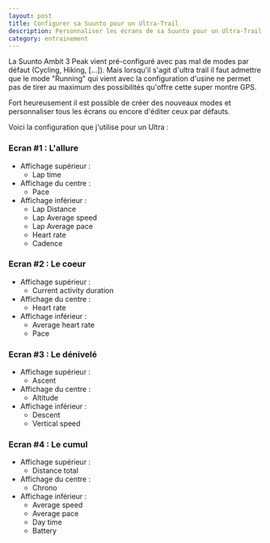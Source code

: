 ```yaml
---
layout: post
title: Configurer sa Suunto pour un Ultra-Trail
description: Personnaliser les écrans de sa Suunto pour un Ultra-Trail
category: entrainement
---
```


La Suunto Ambit 3 Peak vient pré-configuré avec pas mal de modes par défaut
(Cycling, Hiking, [...]). Mais lorsqu'il s'agit d'ultra trail il faut admettre
que le mode "Running" qui vient avec la configuration d'usine ne permet pas de
tirer au maximum des possibilités qu'offre cette super montre GPS.

Fort heureusement il est possible de créer des nouveaux modes et personnaliser
tous les écrans ou encore d'éditer ceux par défauts.

Voici la configuration que j'utilise pour un Ultra :

### Ecran #1 : L'allure

* Affichage supérieur :
  * Lap time
* Affichage du centre :
  * Pace
* Affichage inférieur :
  * Lap Distance
  * Lap Average speed
  * Lap Average pace
  * Heart rate
  * Cadence

### Ecran #2 : Le coeur

* Affichage supérieur :
  * Current activity duration
* Affichage du centre :
  * Heart rate
* Affichage inférieur :
  * Average heart rate
  * Pace

### Ecran #3 : Le dénivelé

* Affichage supérieur :
  * Ascent
* Affichage du centre :
  * Altitude
* Affichage inférieur :
  * Descent
  * Vertical speed

### Ecran #4 : Le cumul

* Affichage supérieur :
  * Distance total
* Affichage du centre :
  * Chrono
* Affichage inférieur :
  * Average speed
  * Average pace
  * Day time
  * Battery
